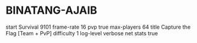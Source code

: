 # BINATANG-AJAIB

start Survival 9101
frame-rate 16
pvp true
max-players 64
title Capture the Flag [Team + PvP]
difficulty 1
log-level verbose
net stats true
